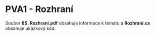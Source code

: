 # PVA1 - Rozhraní

Soubor **8S. Rozhraní.pdf** obsahuje informace k tématu a **Rozhrani.cs** obsahuje ukázkový kód.
